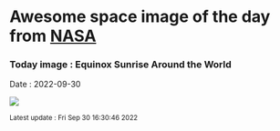 
# Awesome space image of the day from [NASA](https://api.nasa.gov/)

### Today image : Equinox Sunrise Around the World

Date : 2022-09-30


![](https://apod.nasa.gov/apod/image/2209/SunriseATWImageCollageFinal1067.jpg)

<small>Latest update : Fri Sep 30 16:30:46 2022</small>


